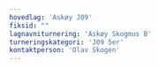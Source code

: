 ```yaml
---
hovedlag: 'Askøy J09'
fiksid: ""
lagnavniturnering: 'Askøy Skogmus B'
turneringskategori: 'J09 5er'
kontaktperson: 'Olav Skogen'
---
```

